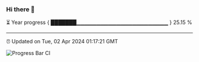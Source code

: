 ### Hi there 👋

⏳ Year progress { ███████▁▁▁▁▁▁▁▁▁▁▁▁▁▁▁▁▁▁▁▁▁▁▁ } 25.15 %

---

⏰ Updated on Tue, 02 Apr 2024 01:17:21 GMT

![Progress Bar CI](https://github.com/ZhaoGui/ZhaoGui/workflows/Progress%20Bar%20CI/badge.svg)
